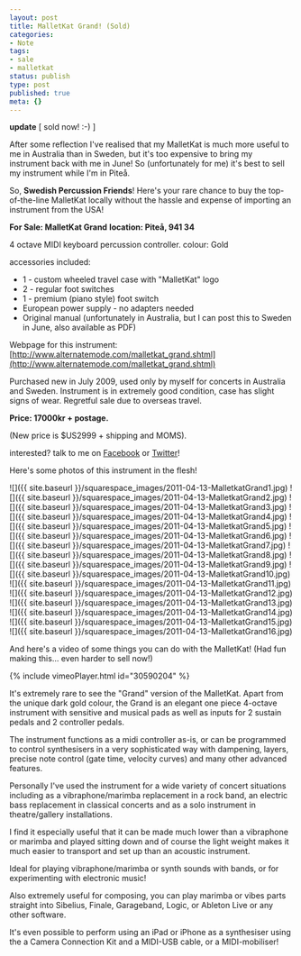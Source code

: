 ```yaml
---
layout: post
title: MalletKat Grand! (Sold)
categories:
- Note
tags:
- sale
- malletkat
status: publish
type: post
published: true
meta: {}
---
```


**update** [ sold now! :-) ]

After some reflection I've realised that my MalletKat is much more useful to me in Australia than in Sweden, but it's too expensive to bring my instrument back with me in June! So (unfortunately for me) it's best to sell my instrument while I'm in Piteå.

So, **Swedish Percussion Friends**! Here's your rare chance to buy the top-of-the-line MalletKat locally without the hassle and expense of importing an instrument from the USA!

**For Sale: MalletKat Grand**
**location: Piteå, 941 34**

4 octave MIDI keyboard percussion controller.
colour: Gold 

accessories included:

* 1 - custom wheeled travel case with "MalletKat" logo
* 2 - regular foot switches
* 1 - premium (piano style) foot switch
* European power supply - no adapters needed
* Original manual (unfortunately in Australia, but I can post this to Sweden in June, also available as PDF)

Webpage for this instrument: [http://www.alternatemode.com/malletkat_grand.shtml](http://www.alternatemode.com/malletkat_grand.shtml)

Purchased new in July 2009, used only by myself for concerts in Australia and Sweden. Instrument is in extremely good condition, case has slight signs of wear. Regretful sale due to overseas travel.

**Price: 17000kr + postage.**

(New price is $US2999 + shipping and MOMS).

interested? talk to me on 
[Facebook](http://www.facebook.com/profile.php?id=633476018) or 
[Twitter](http://twitter.com/#!/cpmpercussion)!

Here's some photos of this instrument in the flesh!

![]({{ site.baseurl }}/squarespace_images/2011-04-13-MalletkatGrand1.jpg)
![]({{ site.baseurl }}/squarespace_images/2011-04-13-MalletkatGrand2.jpg)
![]({{ site.baseurl }}/squarespace_images/2011-04-13-MalletkatGrand3.jpg)
![]({{ site.baseurl }}/squarespace_images/2011-04-13-MalletkatGrand4.jpg)
![]({{ site.baseurl }}/squarespace_images/2011-04-13-MalletkatGrand5.jpg)
![]({{ site.baseurl }}/squarespace_images/2011-04-13-MalletkatGrand6.jpg)
![]({{ site.baseurl }}/squarespace_images/2011-04-13-MalletkatGrand7.jpg)
![]({{ site.baseurl }}/squarespace_images/2011-04-13-MalletkatGrand8.jpg)
![]({{ site.baseurl }}/squarespace_images/2011-04-13-MalletkatGrand9.jpg)
![]({{ site.baseurl }}/squarespace_images/2011-04-13-MalletkatGrand10.jpg)
![]({{ site.baseurl }}/squarespace_images/2011-04-13-MalletkatGrand11.jpg)
![]({{ site.baseurl }}/squarespace_images/2011-04-13-MalletkatGrand12.jpg)
![]({{ site.baseurl }}/squarespace_images/2011-04-13-MalletkatGrand13.jpg)
![]({{ site.baseurl }}/squarespace_images/2011-04-13-MalletkatGrand14.jpg)
![]({{ site.baseurl }}/squarespace_images/2011-04-13-MalletkatGrand15.jpg)
![]({{ site.baseurl }}/squarespace_images/2011-04-13-MalletkatGrand16.jpg)

And here's a video of some things you can do with the MalletKat! (Had fun making this... even harder to sell now!)

<!-- https://vimeo.com/30590204 -->
{% include vimeoPlayer.html id="30590204" %}

It's extremely rare to see the "Grand" version of the MalletKat. Apart from the unique dark gold colour, the Grand is an elegant one piece 4-octave instrument with sensitive and musical pads as well as inputs for 2 sustain pedals and 2 controller pedals.

The instrument functions as a midi controller as-is, or can be programmed to control synthesisers in a very sophisticated way with dampening, layers, precise note control (gate time, velocity curves) and many other advanced features.

Personally I've used the instrument for a wide variety of concert situations including as a vibraphone/marimba replacement in a rock band, an electric bass replacement in classical concerts and as a solo instrument in theatre/gallery installations. 

I find it especially useful that it can be made much lower than a vibraphone or marimba and played sitting down and of course the light weight makes it much easier to transport and set up than an acoustic instrument.

Ideal for playing vibraphone/marimba or synth sounds with bands, or for experimenting with electronic music!

Also extremely useful for composing, you can play marimba or vibes parts straight into Sibelius, Finale, Garageband, Logic, or Ableton Live or any other software.

It's even possible to perform using an iPad or iPhone as a synthesiser using the a Camera Connection Kit and a MIDI-USB cable, or a MIDI-mobiliser!
